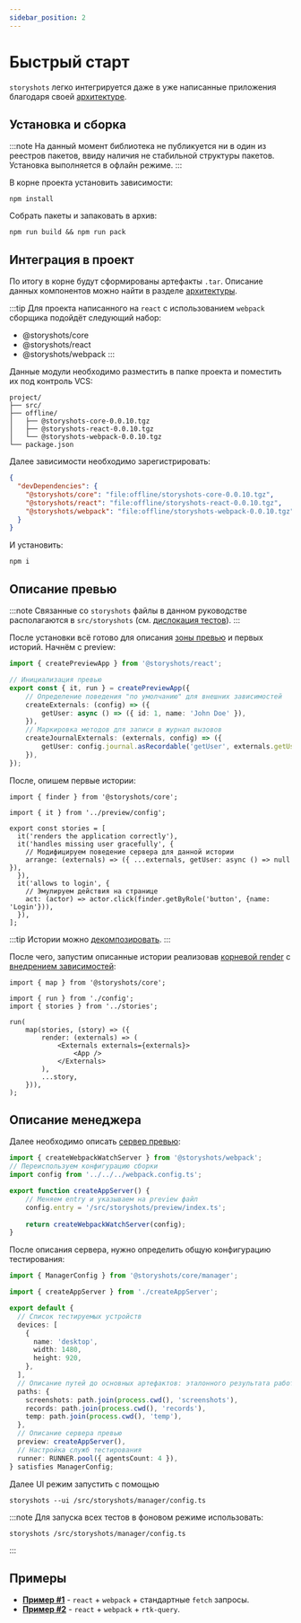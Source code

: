 ```yaml
---
sidebar_position: 2
---
```


# Быстрый старт

`storyshots` легко интегрируется даже в уже написанные приложения благодаря своей [архитектуре](/modules/scheme).

## Установка и сборка

:::note
На данный момент библиотека не публикуется ни в один из реестров пакетов, ввиду наличия не стабильной структуры пакетов.
Установка выполняется в офлайн режиме.
:::

В корне проекта установить зависимости:

```shell
npm install
```

Собрать пакеты и запаковать в архив:

```shell
npm run build && npm run pack
```

## Интеграция в проект

По итогу в корне будут сформированы артефакты `.tar`. Описание данных компонентов можно найти в
разделе [архитектуры](/modules/scheme).

:::tip
Для проекта написанного на `react` с использованием `webpack` сборщика подойдёт следующий набор:

* @storyshots/core
* @storyshots/react
* @storyshots/webpack
  :::

Данные модули необходимо разместить в папке проекта и поместить их под контроль VCS:

```plaintext
project/
├── src/
├── offline/
│   ├── @storyshots-core-0.0.10.tgz
│   ├── @storyshots-react-0.0.10.tgz
│   └── @storyshots-webpack-0.0.10.tgz
└── package.json
```

Далее зависимости необходимо зарегистрировать:

```json title="package.json"
{
  "devDependencies": {
    "@storyshots/core": "file:offline/storyshots-core-0.0.10.tgz",
    "@storyshots/react": "file:offline/storyshots-react-0.0.10.tgz",
    "@storyshots/webpack": "file:offline/storyshots-webpack-0.0.10.tgz"
  }
}
```

И установить:

```shell
npm i
```

## Описание превью

:::note
Связанные со `storyshots` файлы в данном руководстве располагаются в `src/storyshots` (см. [дислокация тестов](/patterns/files#дислокация-тестов)).
:::

После установки всё готово для описания [зоны превью](/modules/scheme#ipreviewdisplay) и первых историй. Начнём с preview:

```ts title="/src/storyshots/preview/config.ts"
import { createPreviewApp } from '@storyshots/react';

// Инициализация превью
export const { it, run } = createPreviewApp({
    // Определение поведения "по умолчанию" для внешних зависимостей
    createExternals: (config) => ({
        getUser: async () => ({ id: 1, name: 'John Doe' }),
    }),
    // Маркировка методов для записи в журнал вызовов
    createJournalExternals: (externals, config) => ({
        getUser: config.journal.asRecordable('getUser', externals.getUser),
    }),
});
```

После, опишем первые истории:

```tsx title="/src/storyshots/stories/index.tsx"
import { finder } from '@storyshots/core';

import { it } from '../preview/config';

export const stories = [
  it('renders the application correctly'),
  it('handles missing user gracefully', {
    // Модифицируем поведение сервера для данной истории
    arrange: (externals) => ({ ...externals, getUser: async () => null }),
  }),
  it('allows to login', {
    // Эмулируем действия на странице
    act: (actor) => actor.click(finder.getByRole('button', {name: 'Login'})),
  }),
];
```

:::tip
Истории можно [декомпозировать](/patterns/stories#разделение-историй).
:::

После чего, запустим описанные истории реализовав [корневой render](/patterns/stories#универсальный-render) с [внедрением зависимостей](/patterns/replace#подмена-через-инверсию):

```tsx title="/src/storyshots/preview/index.tsx"
import { map } from '@storyshots/core';

import { run } from './config';
import { stories } from '../stories';

run(
    map(stories, (story) => ({
        render: (externals) => (
            <Externals externals={externals}>
                <App />
            </Externals>
        ),
        ...story,
    })),
);
```

## Описание менеджера

Далее необходимо описать [сервер превью](/modules/scheme#ipreviewserver):

```ts title="/src/storyshots/manager/createAppServer.ts"
import { createWebpackWatchServer } from '@storyshots/webpack';
// Переиспользуем конфигурацию сборки
import config from '../../../webpack.config.ts';

export function createAppServer() {
    // Меняем entry и указываем на preview файл
    config.entry = '/src/storyshots/preview/index.ts';
    
    return createWebpackWatchServer(config);
}
```

После описания сервера, нужно определить общую конфигурацию тестирования:

```ts title="/src/storyshots/manager/config.ts"
import { ManagerConfig } from '@storyshots/core/manager';

import { createAppServer } from './createAppServer';

export default {
  // Список тестируемых устройств
  devices: [
    {
      name: 'desktop',
      width: 1480,
      height: 920,
    },
  ],
  // Описание путей до основных артефактов: эталонного результата работы и временного хранилища
  paths: {
    screenshots: path.join(process.cwd(), 'screenshots'),
    records: path.join(process.cwd(), 'records'),
    temp: path.join(process.cwd(), 'temp'),
  },
  // Описание сервера превью
  preview: createAppServer(),
  // Настройка служб тестирования
  runner: RUNNER.pool({ agentsCount: 4 }),
} satisfies ManagerConfig;
```

Далее UI режим запустить с помощью

```shell
storyshots --ui /src/storyshots/manager/config.ts 
```

:::note
Для запуска всех тестов в фоновом режиме использовать:

```shell
storyshots /src/storyshots/manager/config.ts
```
:::

## Примеры

- [**Пример #1**](https://github.com/storyshots/storyshots/tree/master/examples/basic-externals) - `react` + `webpack` + стандартные `fetch` запросы.
- [**Пример #2**](https://github.com/storyshots/storyshots/tree/master/examples/msw-externals) - `react` + `webpack` + `rtk-query`.
